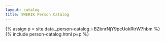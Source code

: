 ```yaml
---
layout: catalog
title: SWERIK Person Catalog
---
```

{% assign p = site.data._person-catalog.i-BZbnrNjY9pcUokRtrW7hbm %}
{% include person-catalog.html p=p %}

